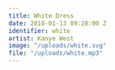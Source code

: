 ```yaml
---
title: White Dress
date: 2018-01-13 09:28:00 Z
identifier: white
artist: Kanye West
image: "/uploads/white.svg"
file: "/uploads/white.mp3"
---
```

